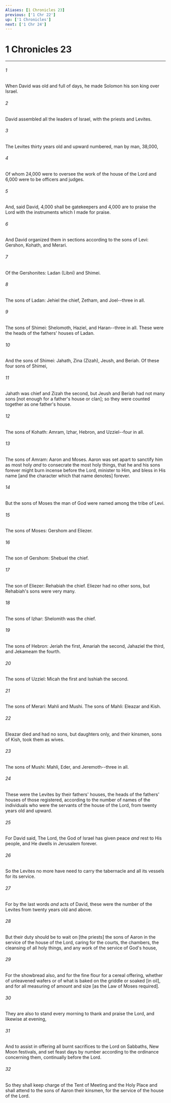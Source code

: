 ```yaml
---
Aliases: [1 Chronicles 23]
previous: ['1 Chr 22']
up: ['1 Chronicles']
next: ['1 Chr 24']
---
```

# 1 Chronicles 23

***














###### 1 






When David was old and full of days, he made Solomon his son king over Israel. 













###### 2 






David assembled all the leaders of Israel, with the priests and Levites. 













###### 3 






The Levites thirty years old and upward numbered, man by man, 38,000, 













###### 4 






Of whom 24,000 were to oversee the work of the house of the Lord and 6,000 were to be officers and judges. 













###### 5 






And, said David, 4,000 shall be gatekeepers and 4,000 are to praise the Lord with the instruments which I made for praise. 













###### 6 






And David organized them in sections according to the sons of Levi: Gershon, Kohath, and Merari. 













###### 7 






Of the Gershonites: Ladan (Libni) and Shimei. 













###### 8 






The sons of Ladan: Jehiel the chief, Zetham, and Joel--three in all. 













###### 9 






The sons of Shimei: Shelomoth, Haziel, and Haran--three in all. These were the heads of the fathers' houses of Ladan. 













###### 10 






And the sons of Shimei: Jahath, Zina (Zizah), Jeush, and Beriah. Of these four sons of Shimei, 













###### 11 






Jahath was chief and Zizah the second, but Jeush and Beriah had not many sons [not enough for a father's house or clan]; so they were counted together as one father's house. 













###### 12 






The sons of Kohath: Amram, Izhar, Hebron, and Uzziel--four in all. 













###### 13 






The sons of Amram: Aaron and Moses. Aaron was set apart to sanctify him as most holy _and_ to consecrate the most holy things, that he and his sons forever might burn incense before the Lord, minister to Him, and bless in His name [and the character which that name denotes] forever. 













###### 14 






But the sons of Moses the man of God were named among the tribe of Levi. 













###### 15 






The sons of Moses: Gershom and Eliezer. 













###### 16 






The son of Gershom: Shebuel the chief. 













###### 17 






The son of Eliezer: Rehabiah the chief. Eliezer had no other sons, but Rehabiah's sons were very many. 













###### 18 






The sons of Izhar: Shelomith was the chief. 













###### 19 






The sons of Hebron: Jeriah the first, Amariah the second, Jahaziel the third, and Jekameam the fourth. 













###### 20 






The sons of Uzziel: Micah the first and Isshiah the second. 













###### 21 






The sons of Merari: Mahli and Mushi. The sons of Mahli: Eleazar and Kish. 













###### 22 






Eleazar died and had no sons, but daughters only, and their kinsmen, sons of Kish, took them as wives. 













###### 23 






The sons of Mushi: Mahli, Eder, and Jeremoth--three in all. 













###### 24 






These were the Levites by their fathers' houses, the heads of the fathers' houses of those registered, according to the number of names of the individuals who were the servants of the house of the Lord, from twenty years old and upward. 













###### 25 






For David said, The Lord, the God of Israel has given peace _and_ rest to His people, and He dwells in Jerusalem forever. 













###### 26 






So the Levites no more have need to carry the tabernacle and all its vessels for its service. 













###### 27 






For by the last words _and_ acts of David, these were the number of the Levites from twenty years old and above. 













###### 28 






But their duty should be to wait on [the priests] the sons of Aaron in the service of the house of the Lord, caring for the courts, the chambers, the cleansing of all holy things, and any work of the service of God's house, 













###### 29 






For the showbread also, and for the fine flour for a cereal offering, whether of unleavened wafers or of what is baked on the griddle or soaked [in oil], and for all measuring of amount and size [as the Law of Moses required]. 













###### 30 






They are also to stand every morning to thank and praise the Lord, and likewise at evening, 













###### 31 






And to assist in offering all burnt sacrifices to the Lord on Sabbaths, New Moon festivals, and set feast days by number according to the ordinance concerning them, continually before the Lord. 













###### 32 






So they shall keep charge of the Tent of Meeting and the Holy Place and shall attend to the sons of Aaron their kinsmen, for the service of the house of the Lord.
